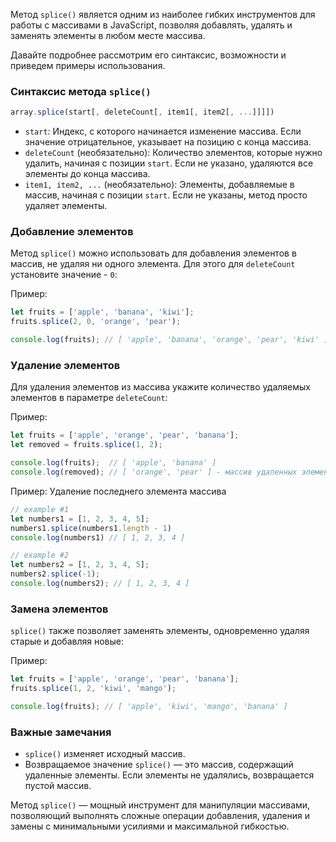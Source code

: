Метод `splice()` является одним из наиболее гибких инструментов для работы с массивами в JavaScript, позволяя добавлять, удалять и заменять элементы в любом месте массива. 

Давайте подробнее рассмотрим его синтаксис, возможности и приведем примеры использования.

### Синтаксис метода `splice()`

```javascript
array.splice(start[, deleteCount[, item1[, item2[, ...]]]])
```

* `start`: Индекс, с которого начинается изменение массива. Если значение отрицательное, указывает на позицию с конца массива. 
* `deleteCount` (необязательно): Количество элементов, которые нужно удалить, начиная с позиции `start`. Если не указано, удаляются все элементы до конца массива.
* `item1, item2, ...` (необязательно): Элементы, добавляемые в массив, начиная с позиции `start`. Если не указаны, метод просто удаляет элементы.


### Добавление элементов

Метод `splice()` можно использовать для добавления элементов в массив, не удаляя ни одного элемента. Для этого для `deleteCount` установите значение - `0`:

Пример:
```javascript
let fruits = ['apple', 'banana', 'kiwi'];
fruits.splice(2, 0, 'orange', 'pear');

console.log(fruits); // [ 'apple', 'banana', 'orange', 'pear', 'kiwi' ]
```


### Удаление элементов

Для удаления элементов из массива укажите количество удаляемых элементов в параметре `deleteCount`:

Пример:
```javascript
let fruits = ['apple', 'orange', 'pear', 'banana'];
let removed = fruits.splice(1, 2);

console.log(fruits);  // [ 'apple', 'banana' ]
console.log(removed); // [ 'orange', 'pear' ] - массив удаленных элементов
```


Пример: Удаление последнего элемента массива
```javascript
// example #1
let numbers1 = [1, 2, 3, 4, 5];
numbers1.splice(numbers1.length - 1)
console.log(numbers1) // [ 1, 2, 3, 4 ]

// example #2
let numbers2 = [1, 2, 3, 4, 5];
numbers2.splice(-1);
console.log(numbers2); // [ 1, 2, 3, 4 ]
```


### Замена элементов

`splice()` также позволяет заменять элементы, одновременно удаляя старые и добавляя новые:

Пример:
```javascript
let fruits = ['apple', 'orange', 'pear', 'banana'];
fruits.splice(1, 2, 'kiwi', 'mango');

console.log(fruits); // [ 'apple', 'kiwi', 'mango', 'banana' ]
```


### Важные замечания

* `splice()` изменяет исходный массив.
* Возвращаемое значение `splice()` — это массив, содержащий удаленные элементы. Если элементы не удалялись, возвращается пустой массив.



Метод `splice()` — мощный инструмент для манипуляции массивами, позволяющий выполнять сложные операции добавления, удаления и замены с минимальными усилиями и максимальной гибкостью.
